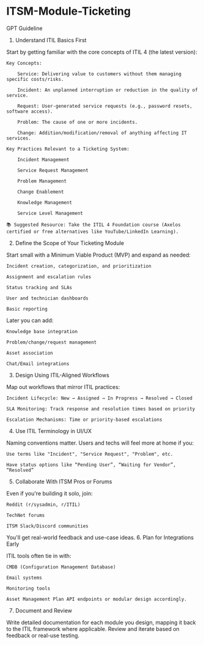 # ITSM-Module-Ticketing

GPT Guideline

1. Understand ITIL Basics First

Start by getting familiar with the core concepts of ITIL 4 (the latest version):

    Key Concepts:

        Service: Delivering value to customers without them managing specific costs/risks.

        Incident: An unplanned interruption or reduction in the quality of service.

        Request: User-generated service requests (e.g., password resets, software access).

        Problem: The cause of one or more incidents.

        Change: Addition/modification/removal of anything affecting IT services.

    Key Practices Relevant to a Ticketing System:

        Incident Management

        Service Request Management

        Problem Management

        Change Enablement

        Knowledge Management

        Service Level Management

    📚 Suggested Resource: Take the ITIL 4 Foundation course (Axelos certified or free alternatives like YouTube/LinkedIn Learning).

2. Define the Scope of Your Ticketing Module

Start small with a Minimum Viable Product (MVP) and expand as needed:

    Incident creation, categorization, and prioritization

    Assignment and escalation rules

    Status tracking and SLAs

    User and technician dashboards

    Basic reporting

Later you can add:

    Knowledge base integration

    Problem/change/request management

    Asset association

    Chat/Email integrations

3. Design Using ITIL-Aligned Workflows

Map out workflows that mirror ITIL practices:

    Incident Lifecycle: New → Assigned → In Progress → Resolved → Closed

    SLA Monitoring: Track response and resolution times based on priority

    Escalation Mechanisms: Time or priority-based escalations

4. Use ITIL Terminology in UI/UX

Naming conventions matter. Users and techs will feel more at home if you:

    Use terms like "Incident", "Service Request", "Problem", etc.

    Have status options like “Pending User”, “Waiting for Vendor”, “Resolved”

5. Collaborate With ITSM Pros or Forums

Even if you're building it solo, join:

    Reddit (r/sysadmin, r/ITIL)

    TechNet forums

    ITSM Slack/Discord communities

You'll get real-world feedback and use-case ideas.
6. Plan for Integrations Early

ITIL tools often tie in with:

    CMDB (Configuration Management Database)

    Email systems

    Monitoring tools

    Asset Management Plan API endpoints or modular design accordingly.

7. Document and Review

Write detailed documentation for each module you design, mapping it back to the ITIL framework where applicable. Review and iterate based on feedback or real-use testing.